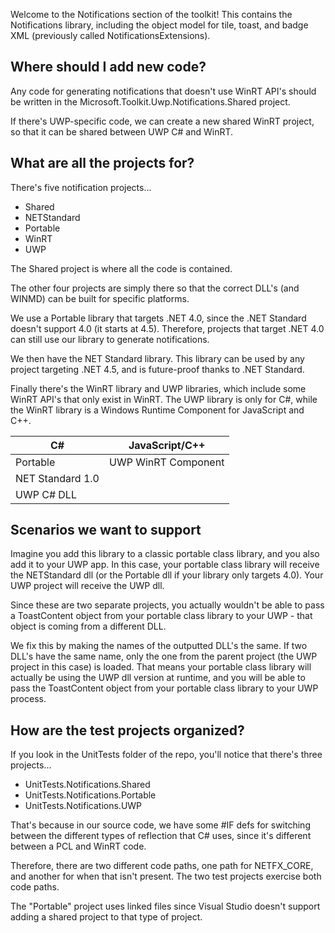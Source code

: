 Welcome to the Notifications section of the toolkit! This contains the Notifications library, including the object model for tile, toast, and badge XML (previously called NotificationsExtensions).

## Where should I add new code?
Any code for generating notifications that doesn't use WinRT API's should be written in the Microsoft.Toolkit.Uwp.Notifications.Shared project.

If there's UWP-specific code, we can create a new shared WinRT project, so that it can be shared between UWP C# and WinRT.

## What are all the projects for?
There's five notification projects...
 - Shared
 - NETStandard
 - Portable
 - WinRT
 - UWP

The Shared project is where all the code is contained.

The other four projects are simply there so that the correct DLL's (and WINMD) can be built for specific platforms.

We use a Portable library that targets .NET 4.0, since the .NET Standard doesn't support 4.0 (it starts at 4.5). Therefore, projects that target .NET 4.0 can still use our library to generate notifications.

We then have the NET Standard library. This library can be used by any project targeting .NET 4.5, and is future-proof thanks to .NET Standard.

Finally there's the WinRT library and UWP libraries, which include some WinRT API's that only exist in WinRT. The UWP library is only for C#, while the WinRT library is a Windows Runtime Component for JavaScript and C++.


| C#               | JavaScript/C++      |
| ---------------- | ------------------- |
| Portable         | UWP WinRT Component |
| NET Standard 1.0 |                     |
| UWP C# DLL       |                     |


## Scenarios we want to support

Imagine you add this library to a classic portable class library, and you also add it to your UWP app. In this case, your portable class library will receive the NETStandard dll (or the Portable dll if your library only targets 4.0). Your UWP project will receive the UWP dll.

Since these are two separate projects, you actually wouldn't be able to pass a ToastContent object from your portable class library to your UWP - that object is coming from a different DLL.

We fix this by making the names of the outputted DLL's the same. If two DLL's have the same name, only the one from the parent project (the UWP project in this case) is loaded. That means your portable class library will actually be using the UWP dll version at runtime, and you will be able to pass the ToastContent object from your portable class library to your UWP process.



## How are the test projects organized?

If you look in the UnitTests folder of the repo, you'll notice that there's three projects...
 - UnitTests.Notifications.Shared
 - UnitTests.Notifications.Portable
 - UnitTests.Notifications.UWP

That's because in our source code, we have some #IF defs for switching between the different types of reflection that C# uses, since it's different between a PCL and WinRT code.

Therefore, there are two different code paths, one path for NETFX_CORE, and another for when that isn't present. The two test projects exercise both code paths.

The "Portable" project uses linked files since Visual Studio doesn't support adding a shared project to that type of project.
